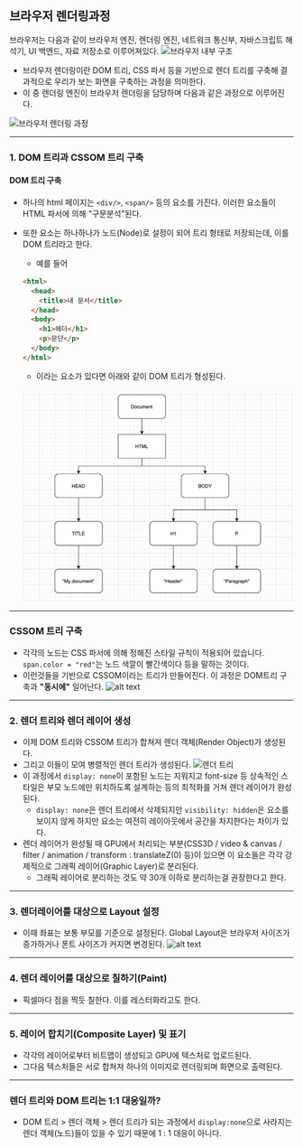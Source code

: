 ## 브라우저 렌더링과정

브라우저는 다음과 같이 브라우저 엔진, 렌더링 엔진, 네트워크 통신부, 자바스크립트 해석기, UI 백엔드, 자료 저장소로 이루어져있다.
![브라우저 내부 구조](<스크린샷 2025-03-11 오후 3.13.41.png>)

- 브라우저 렌더링이란 DOM 트리, CSS 파서 등을 기반으로 렌더 트리를 구축해 결과적으로 우리가 보는 화면을 구축하는 과정을 의미한다.
- 이 중 렌더링 엔진이 브라우저 렌더링을 담당하며 다음과 같은 과정으로 이루어진다.

![브라우저 렌더링 과정](<스크린샷 2025-03-11 오후 3.20.07.png>)

---

### 1. DOM 트리과 CSSOM 트리 구축

#### DOM 트리 구축

- 하나의 html 페이지는 `<div/>`, `<span/>` 등의 요소를 가진다. 이러한 요소들이 HTML 파서에 의해 "구문분석"된다.
- 또한 요소는 하나하나가 노드(Node)로 설정이 되어 트리 형태로 저장되는데, 이를 DOM 트리라고 한다.

  - 예를 들어

  ```html
  <html>
    <head>
      <title>내 문서</title>
    </head>
    <body>
      <h1>헤더</h1>
      <p>문단</p>
    </body>
  </html>
  ```

  - 이라는 요소가 있다면 아래와 같이 DOM 트리가 형성된다.

  ![돔 트리](<dom tree.webp>)

---

### CSSOM 트리 구축

- 각각의 노드는 CSS 파서에 의해 정해진 스타일 규칙이 적용되어 있습니다. `span.color = "red"`는 노드 색깔이 빨간색이다 등을 말하는 것이다.
- 이런것들을 기반으로 CSSOM이라는 트리가 만들어진다. 이 과정은 DOM트리 구축과 **"동시에"** 일어난다.
  ![alt text](<스크린샷 2025-03-11 오후 3.39.17.png>)

---

### 2. 렌더 트리와 렌더 레이어 생성

- 이제 DOM 트리와 CSSOM 트리가 합쳐져 렌더 객체(Render Object)가 생성된다.
- 그리고 이들이 모여 병렬적인 렌더 트리가 생성된다.
  ![렌더 트리](<렌더 트리.webp>)
- 이 과정에서 `display: none`이 포함된 노드는 지워지고 font-size 등 상속적인 스타일은 부모 노드에만 위치하도록 설계하는 등의 최적화를 거쳐 렌더 레이어가 완성된다.
  - `display: none`은 렌더 트리에서 삭제되지만 `visibility: hidden`은 요소를 보이지 않게 하지만 요소는 여전히 레이아웃에서 공간을 차지한다는 차이가 있다.
- 렌더 레이어가 완성될 때 GPU에서 처리되는 부분(CSS3D / video & canvas / filter / animation / transform : translateZ(0) 등)이 있으면 이 요소들은 각각 강제적으로 그래픽 레이어(Graphic Layer)로 분리된다.
  - 그래픽 레이어로 분리하는 것도 약 30개 이하로 분리하는걸 권장한다고 한다.

---

### 3. 렌더레이어를 대상으로 Layout 설정

- 이때 좌표는 보통 부모를 기준으로 설정된다. Global Layout은 브라우저 사이즈가 증가하거나 폰트 사이즈가 커지면 변경된다.
  ![alt text](<스크린샷 2025-03-11 오후 3.46.21.png>)

---

### 4. 렌더 레이어를 대상으로 칠하기(Paint)

- 픽셀마다 점을 찍듯 칠한다. 이를 레스터화라고도 한다.

---

### 5. 레이어 합치기(Composite Layer) 및 표기

- 각각의 레이어로부터 비트맵이 생성되고 GPU에 텍스처로 업로드된다.
- 그다음 텍스처들은 서로 합쳐져 하나의 이미지로 렌더링되며 화면으로 출력된다.

---

### 렌더 트리와 DOM 트리는 1:1 대응일까?

- DOM 트리 > 렌더 객체 > 렌더 트리가 되는 과정에서 `display:none`으로 사라지는 렌더 객체(노드)들이 있을 수 있기 때문에 1 : 1 대응이 아니다.

